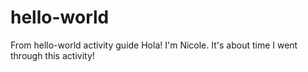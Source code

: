# hello-world
From hello-world activity guide
Hola! I'm Nicole.
It's about time I went through this activity!
